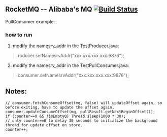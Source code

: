 ## RocketMQ -- Alibaba's MQ [![Build Status](https://travis-ci.org/alibaba/RocketMQ.svg?branch=master)](https://travis-ci.org/alibaba/RocketMQ)

PullConsumer example:

### how to run

1. modify the namesrv_addr in the TestProducer.java: 
> roducer.setNamesrvAddr("xxx.xxx.xxx.xxx:9876");

2. modify the namesrv_addr in the TestPullConsumer.java: 
> consumer.setNamesrvAddr("xxx.xxx.xxx.xxx:9876");

## Notes:
```
// consumer.fetchConsumeOffset(mq, false) will updateOffset again, so before exiting, have to update the offset again.
consumer.updateConsumeOffset(mq, pullResult.getNextBeginOffset());
if (counter==0 && !isEmptyQ) Thread.sleep(1000 * 30);
// only counter==0 to delay 30 seconds to initialize the background thread for update offset on store.
counter++;
```
